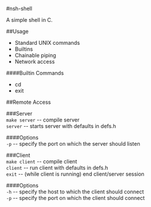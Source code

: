 #nsh-shell  

A simple shell in C.  

##Usage  

* Standard UNIX commands  
* Builtins  
* Chainable piping  
* Network access  

####Builtin Commands  

* cd   
* exit  

##Remote Access  

###Server  
`make server` -- compile server  
`server` -- starts server with defaults in defs.h    

####Options    
`-p` -- specify the port on which the server should listen    

###Client  
`make client` -- compile client  
`client` -- run client with defaults in defs.h  
`exit` -- (while client is running) end client/server session  

####Options  
`-h` -- specify the host to which the client should connect  
`-p` -- specify the port on which the client should connect  
